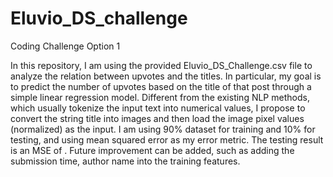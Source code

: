 # Eluvio_DS_challenge
Coding Challenge Option 1

In this repository, I am using the provided Eluvio_DS_Challenge.csv file to analyze the relation between upvotes and the titles. In particular, my goal is to predict the number of upvotes based on the title of that post through a simple linear regression model. Different from the existing NLP methods, which usually tokenize the input text into numerical values, I propose to convert the string title into images and then load the image pixel values (normalized) as the input. I am using 90% dataset for training and 10% for testing, and using mean squared error as my error metric. The testing result is an MSE of . Future improvement can be added, such as adding the submission time, author name into the training features.      
